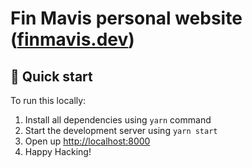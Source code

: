 # Fin Mavis personal website ([finmavis.dev](https://finmavis.dev))

## 🚀 Quick start

To run this locally:

1. Install all dependencies using `yarn` command
2. Start the development server using `yarn start`
3. Open up [http://localhost:8000](http://localhost:8000)
4. Happy Hacking!
